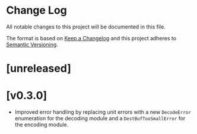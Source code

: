 Change Log
=======

All notable changes to this project will be documented in this file.

The format is based on [Keep a Changelog](http://keepachangelog.com/)
and this project adheres to [Semantic Versioning](http://semver.org/).

# [unreleased]

# [v0.3.0]

- Improved error handling by replacing unit errors with a new `DecodeError` enumeration for
  the decoding module and a `DestBufTooSmallError` for the encoding module.
